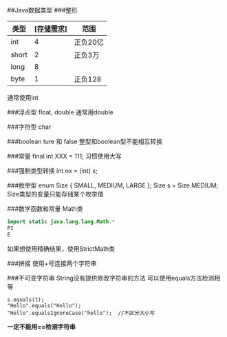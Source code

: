 ##Java数据类型
###整形


类型 | [[存储需求]](字节) | 范围 
---- | ----- | ----
int | 4 | 正负20亿
short | 2 | 正负3万
long | 8 | 
byte | 1 | 正负128

通常使用int


###浮点型
float, double
通常用double


###字符型
char


###boolean
ture 和 false
整型和boolean型不能相互转换


###常量
	final int XXX = 111;
	习惯使用大写


###强制类型转换
		int nx = (int) x;

###枚举型
			enum Size {
				 SMALL, MEDIUM, LARGE };
	Size s = Size.MEDIUM;
Size类型的变量只能存储某个枚举值

###数学函数和常量
Math类
```java
import static java.lang.lang.Math.*
PI
E
```
如果想使用精确结果，使用StrictMath类

###拼接
使用+号连接两个字符串

###不可变字符串
String没有提供修改字符串的方法
可以使用equals方法检测相等
```
s.equals(t);
"Hello".equals("Hello");
"Hello".equalsIgnoreCase("hello");	//不区分大小写
```

**一定不能用==检测字符串**

